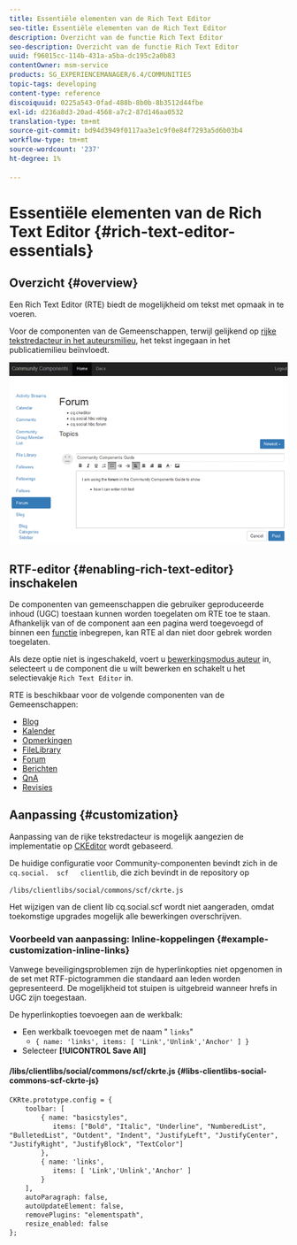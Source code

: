 ```yaml
---
title: Essentiële elementen van de Rich Text Editor
seo-title: Essentiële elementen van de Rich Text Editor
description: Overzicht van de functie Rich Text Editor
seo-description: Overzicht van de functie Rich Text Editor
uuid: f96015cc-114b-431a-a5ba-dc195c2a0b83
contentOwner: msm-service
products: SG_EXPERIENCEMANAGER/6.4/COMMUNITIES
topic-tags: developing
content-type: reference
discoiquuid: 0225a543-0fad-488b-8b0b-8b3512d44fbe
exl-id: d236a8d3-20ad-4568-a7c2-87d146aa0532
translation-type: tm+mt
source-git-commit: bd94d3949f0117aa3e1c9f0e84f7293a5d6b03b4
workflow-type: tm+mt
source-wordcount: '237'
ht-degree: 1%

---
```


# Essentiële elementen van de Rich Text Editor {#rich-text-editor-essentials}

## Overzicht {#overview}

Een Rich Text Editor (RTE) biedt de mogelijkheid om tekst met opmaak in te voeren.

Voor de componenten van de Gemeenschappen, terwijl gelijkend op [rijke tekstredacteur in het auteursmilieu](../../help/sites-authoring/rich-text-editor.md), het tekst ingegaan in het publicatiemilieu beïnvloedt.

![chlimage_1-410](assets/chlimage_1-410.png)

## RTF-editor {#enabling-rich-text-editor} inschakelen

De componenten van gemeenschappen die gebruiker geproduceerde inhoud (UGC) toestaan kunnen worden toegelaten om RTE toe te staan. Afhankelijk van of de component aan een pagina werd toegevoegd of binnen een [functie](functions.md) inbegrepen, kan RTE al dan niet door gebrek worden toegelaten.

Als deze optie niet is ingeschakeld, voert u [bewerkingsmodus auteur](sites-console.md#authoring-site-content) in, selecteert u de component die u wilt bewerken en schakelt u het selectievakje `Rich Text Editor` in.

RTE is beschikbaar voor de volgende componenten van de Gemeenschappen:

* [Blog](blog-feature.md)
* [Kalender](calendar.md)
* [Opmerkingen](comments.md)
* [FileLibrary](file-library.md)
* [Forum](forum.md)
* [Berichten](configure-messaging.md)
* [QnA](working-with-qna.md)
* [Revisies](reviews.md)

## Aanpassing {#customization}

Aanpassing van de rijke tekstredacteur is mogelijk aangezien de implementatie op [CKEditor](https://www.ckeditor.com/) wordt gebaseerd.

De huidige configuratie voor Community-componenten bevindt zich in de `cq.social.  scf   clientlib`, die zich bevindt in de repository op

`/libs/clientlibs/social/commons/scf/ckrte.js`

Het wijzigen van de client lib cq.social.scf wordt niet aangeraden, omdat toekomstige upgrades mogelijk alle bewerkingen overschrijven.

### Voorbeeld van aanpassing: Inline-koppelingen {#example-customization-inline-links}

Vanwege beveiligingsproblemen zijn de hyperlinkopties niet opgenomen in de set met RTF-pictogrammen die standaard aan leden worden gepresenteerd. De mogelijkheid tot stuipen is uitgebreid wanneer hrefs in UGC zijn toegestaan.

De hyperlinkopties toevoegen aan de werkbalk:

* Een werkbalk toevoegen met de naam &quot; `links`&quot;
   * `{ name: 'links', items: [ 'Link','Unlink','Anchor' ] }`
* Selecteer **[!UICONTROL Save All]**

#### /libs/clientlibs/social/commons/scf/ckrte.js {#libs-clientlibs-social-commons-scf-ckrte-js}

```
CKRte.prototype.config = {
    toolbar: [
        { name: "basicstyles",
           items: ["Bold", "Italic", "Underline", "NumberedList", "BulletedList", "Outdent", "Indent", "JustifyLeft", "JustifyCenter", "JustifyRight", "JustifyBlock", "TextColor"]
        },
        { name: 'links', 
           items: [ 'Link','Unlink','Anchor' ] 
        }
    ],
    autoParagraph: false,
    autoUpdateElement: false,
    removePlugins: "elementspath",
    resize_enabled: false
};
```
